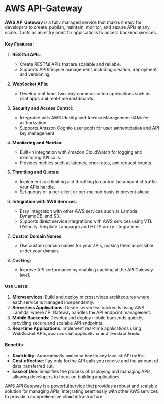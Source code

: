 # AWS API-Gateway

**AWS API Gateway** is a fully managed service that makes it easy for developers to create, publish, maintain, monitor, and secure APIs at any scale. It acts as an entry point for applications to access backend services.

#### Key Features:
1. **RESTful APIs**:
   - Create RESTful APIs that are scalable and reliable.
   - Supports API lifecycle management, including creation, deployment, and versioning.

2. **WebSocket APIs**:
   - Develop real-time, two-way communication applications such as chat apps and real-time dashboards.

3. **Security and Access Control**:
   - Integrated with AWS Identity and Access Management (IAM) for authorization.
   - Supports Amazon Cognito user pools for user authentication and API key management.

4. **Monitoring and Metrics**:
   - Built-in integration with Amazon CloudWatch for logging and monitoring API calls.
   - Provides metrics such as latency, error rates, and request counts.

5. **Throttling and Quotas**:
   - Implement rate limiting and throttling to control the amount of traffic your APIs handle.
   - Set quotas on a per-client or per-method basis to prevent abuse.

6. **Integration with AWS Services**:
   - Easy integration with other AWS services such as Lambda, DynamoDB, and S3.
   - Supports direct service integrations with AWS services using VTL (Velocity Template Language) and HTTP proxy integrations.

7. **Custom Domain Names**:
   - Use custom domain names for your APIs, making them accessible under your domain.

8. **Caching**:
   - Improve API performance by enabling caching at the API Gateway level.

#### Use Cases:
1. **Microservices**: Build and deploy microservices architectures where each service is managed independently.
2. **Serverless Applications**: Create serverless backends using AWS Lambda, where API Gateway handles the API endpoint management.
3. **Mobile Backends**: Develop and deploy mobile backends quickly, providing secure and scalable API endpoints.
4. **Real-time Applications**: Implement real-time applications using WebSocket APIs, such as chat applications and live data feeds.

#### Benefits:
- **Scalability**: Automatically scales to handle any level of API traffic.
- **Cost-effective**: Pay only for the API calls you receive and the amount of data transferred out.
- **Ease of Use**: Simplifies the process of deploying and managing APIs, allowing developers to focus on building applications.

AWS API Gateway is a powerful service that provides a robust and scalable solution for managing APIs, integrating seamlessly with other AWS services to provide a comprehensive cloud infrastructure.
